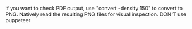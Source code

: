 if you want to check PDF output, use "convert -density 150" to convert to PNG. Natively read the resulting PNG files for visual inspection.
DON'T use puppeteer
